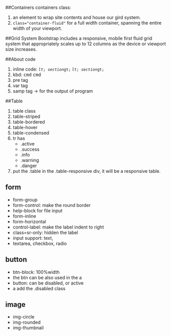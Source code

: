 ##Containers
containers class:
 1. an element to wrap site contents and house our gird system.
 2. `class="container-fluid"` for a full width container, spanning the entire width of your viewport.

##Grid System
Bootstrap includes a responsive, mobile first fluid grid system that appropriately scales up to 12 columns as the device or viewport size increases.

##About code
1. inline code:
        <code>$lt;section$gt;</code>
    <code>$lt;section$gt;</code>
2. kbd:
          <kbd>cmd</kbd>
    <kbd>cmd</kbd>
3. pre tag
4. var tag
5. samp tag -> for the output of program

##Table
1. table class
2. table-striped
3. table-bordered
4. table-hover
5. table-condensed
6. tr has
    - .active
    - .success
    - .info
    - .warning
    - .danger
7. put the .table in the .table-responsive div, it will be a responsive table.

## form
* form-group
* form-control: make the round border
* help-block for file input
* form-inline
* form-horizontal
* control-label: make the label indent to right
* class=sr-only: hidden the label
* input support: text,
* textarea, checkbox, radio

## button
* btn-block: 100%width
* the btn can be also used in the a
* button: can be disabled, or active
* a add the .disabled class

## image
* img-circle
* img-rounded
* img-thumbnail